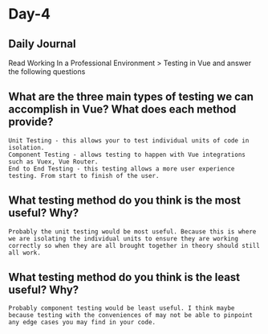 # Day-4
## Daily Journal
Read Working In a Professional Environment > Testing in Vue and answer the following questions
## What are the three main types of testing we can accomplish in Vue? What does each method provide?
    Unit Testing - this allows your to test individual units of code in isolation.
    Component Testing - allows testing to happen with Vue integrations such as Vuex, Vue Router.
    End to End Testing - this testing allows a more user experience testing. From start to finish of the user.
## What testing method do you think is the most useful? Why?
    Probably the unit testing would be most useful. Because this is where we are isolating the individual units to ensure they are working correctly so when they are all brought together in theory should still all work.
## What testing method do you think is the least useful? Why?
    Probably component testing would be least useful. I think maybe because testing with the conveniences of may not be able to pinpoint any edge cases you may find in your code.